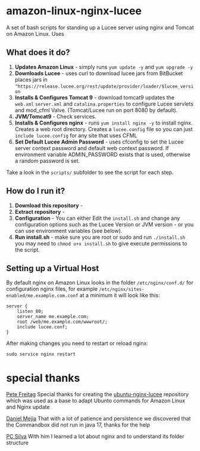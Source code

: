 amazon-linux-nginx-lucee
==================

A set of bash scripts for standing up a Lucee server using nginx and Tomcat on Amazon Linux. Uses 

What does it do?
----------------

1. **Updates Amazon Linux** - simply runs `yum update -y` and `yum upgrade -y`
2. **Downloads Lucee** - uses curl to download lucee jars from BitBucket places jars in `"https://release.lucee.org/rest/update/provider/loader/$lucee_version`
3. **Installs & Configures Tomcat 9** - download tomcat9 updates the `web.xml` `server.xml` and `catalina.properties` to configure Lucee servlets and mod_cfml Valve.  (Tomcat/Lucee run on port 8080 by default).
4. **JVM/Tomcat9** - Check services.
5. **Installs & Configures nginx** - runs `yum install nginx -y` to install nginx. Creates a web root directory. Creates a `lucee.config` file so you can just `include lucee.config` for any site that uses CFML
6. **Set Default Lucee Admin Password** - uses cfconfig to set the Lucee server context password and default web context password. If environment variable ADMIN_PASSWORD exists that is used, otherwise a random password is set.  

Take a look in the `scripts/` subfolder to see the script for each step.

How do I run it?
----------------

1. **Download this repository** - 
2. **Extract repository** - 
3. **Configuration** - You can either Edit the `install.sh` and change any configuration options such as the Lucee Version or JVM version - or you can use environment variables (see below).
4. **Run install.sh** - make sure you are root or sudo and run `./install.sh` you may need to `chmod u+x install.sh` to give execute permissions to the script.

Setting up a Virtual Host
-------------------------

By default nginx on Amazon Linux looks in the folder `/etc/nginx/conf.d/` for configuration nginx files, for example `/etc/nginx/sites-enabled/me.example.com.conf` at a minimum it will look like this:

	server {
		listen 80;
		server_name me.example.com;
		root /web/me.example.com/wwwroot/;
		include lucee.conf;
	}

After making changes you need to restart or reload nginx:

	sudo service nginx restart

special thanks
==============
[Pete Freitag](https://github.com/pfreitag)
Special thanks for creating the [ubuntu-nginx-lucee](https://github.com/foundeo/ubuntu-nginx-lucee) repository which was used as a base to adapt Ubunto commands for Amazon Linux and Nginx update

[Daniel Mejia](https://github.com/webmandman)
That with a lot of patience and persistence we discovered that the Commandbox did not run in java 17, thanks for the help

[PC Silva](https://github.com/pcsilva)
With him I learned a lot about nginx and to understand its folder structure